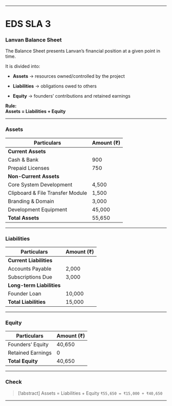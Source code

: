 
***

# **EDS SLA 3**

### **Lanvan Balance Sheet**

The Balance Sheet presents Lanvan’s financial position at a given point in time.

It is divided into:

-   **Assets** → resources owned/controlled by the project
    
-   **Liabilities** → obligations owed to others
    
-   **Equity** → founders’ contributions and retained earnings
    

**Rule:**  
**Assets = Liabilities + Equity**

***

### **Assets**

| Particulars | Amount (₹) |
| --- | --- |
| **Current Assets** |     |
| Cash & Bank | 900 |
| Prepaid Licenses | 750 |
| **Non-Current Assets** |     |
| Core System Development | 4,500 |
| Clipboard & File Transfer Module | 1,500 |
| Branding & Domain | 3,000 |
| Development Equipment | 45,000 |
| **Total Assets** | 55,650 |

***

### **Liabilities**

| Particulars | Amount (₹) |
| --- | --- |
| **Current Liabilities** |     |
| Accounts Payable | 2,000 |
| Subscriptions Due | 3,000 |
| **Long-term Liabilities** |     |
| Founder Loan | 10,000 |
| **Total Liabilities** | 15,000 |

***

### **Equity**

| Particulars | Amount (₹) |
| --- | --- |
| Founders’ Equity | 40,650 |
| Retained Earnings | 0   |
| **Total Equity** | 40,650 |

***

### **Check**

> [!abstract] Assets = Liabilities + Equity
> `₹55,650 = ₹15,000 + ₹40,650` 

***
